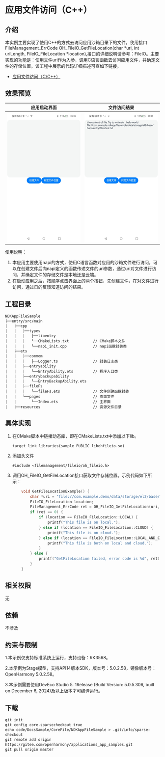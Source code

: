 # 应用文件访问（C++）

## 介绍

 本实例主要实现了使用C++的方式去访问应用沙箱目录下的文件，使用接口FileManagement_ErrCode OH_FileIO_GetFileLocation(char *uri, int uriLength, FileIO_FileLocation *location),接口的详细说明请参考：FileIO。主要实现的功能是：使用文件uri作为入参，调用C语言函数去访问应用文件，并确定文件的存储位置。该工程中展示的代码详细描述可查如下链接。

- [应用文件访问（C/C++）](https://gitee.com/openharmony/docs/blob/OpenHarmony-5.0.1-Release/zh-cn/application-dev/file-management/native-fileio-guidelines.md)

## 效果预览

| 应用启动界面                                      | 文件访问结果                                    |
| ------------------------------------------------- | ----------------------------------------------- |
| <img src="./screenshots/start.jpg" width = "400"> | <img src="./screenshots/end.jpg" width = "400"> |

使用说明：

1. 本应用主要使用napi的方式，使用C语言函数对应用的沙箱文件进行访问，可以在创建文件后向napi定义的函数传递文件的uri参数，通过uri对文件进行访问，并确定文件的存储文件是本地还是云端。
2. 在启动应用之后，按顺序点击界面上的两个按钮，先创建文件，在对文件进行访问，通过日的反馈知道访问的结果。

## 工程目录

```
NDKAppFileSample
├──entry/src/main
|	├──cpp
|	|	├──types
|	|	|	├──libentry				
|	|	|	└──CMakeLists.txt        	// CMake脚本文件
|	|	|	└──napi_init.cpp			// napi函数封装类 
|	├──ets
|	|	├──commom
|	|	|	├──Logger.ts				// 封装日志类
|	|	├──entryability
|	|	|	└──EntryAbility.ets         // 程序入口类
|	|	├──entrybackupability
|	|	|	└──EntryBackupAbility.ets   
|	|	├──fileFs
|	|	|	└──fileFs.ets               // 文件创建函数封装
|	|	└──pages                        // 页面文件
|	|		└──Index.ets 				// 主界面
|	├──resources						// 资源文件目录	
```

## 具体实现

1. 在CMake脚本中链接动态库，即在CMakeLists.txt中添加以下lib。

   ```
   target_link_libraries(sample PUBLIC libohfileio.so)
   ```

2. 添加头文件

   ```
   #include <filemanagement/fileio/oh_fileio.h>
   ```

3. 调用OH_FileIO_GetFileLocation接口获取文件存储位置。示例代码如下所示：

   ```c
       void GetFileLocationExample() {
           char *uri = "file://com.example.demo/data/storage/el2/base/files/test.txt";
           FileIO_FileLocation location;
           FileManagement_ErrCode ret = OH_FileIO_GetFileLocation(uri, strlen(uri), &location);
           if (ret == 0) {
               if (location == FileIO_FileLocation::LOCAL) {
                   printf("This file is on local.");
               } else if (location == FileIO_FileLocation::CLOUD) {
                   printf("This file is on cloud.");
               } else if (location == FileIO_FileLocation::LOCAL_AND_CLOUD) {
                   printf("This file is both on local and cloud.");
               }
           } else {
               printf("GetFileLocation failed, error code is %d", ret);
           }
       }    
   ```

## 相关权限

无

## 依赖

不涉及

## 约束与限制

1.本示例仅支持标准系统上运行，支持设备：RK3568。

2.本示例为Stage模型，支持API14版本SDK，版本号：5.0.2.58，镜像版本号：OpenHarmony 5.0.2.58。

3.本示例需要使用DevEco Studio 5. 1Release (Build Version: 5.0.5.306, built on December 6, 2024)及以上版本才可编译运行。

## 下载

```
git init
git config core.sparsecheckout true
echo code/DocsSample/CoreFile/NDKAppFileSample > .git/info/sparse-checkout
git remote add origin https://gitee.com/openharmony/applications_app_samples.git
git pull origin master
```

